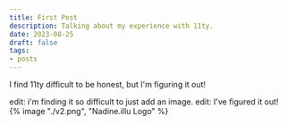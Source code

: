 ```yaml
---
title: First Post
description: Talking about my experience with 11ty.
date: 2023-08-25
draft: false
tags:
- posts
---
```


I find 11ty difficult to be honest, but I'm figuring it out!

edit: i'm finding it so difficult to just add an image.
edit: I've figured it out!
{% image "./v2.png", "Nadine.illu Logo" %}